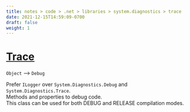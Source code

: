 ```yaml
---
title: notes > code > .net > libraries > system.diagnostics > trace
date: 2021-12-15T14:59:09-0700
draft: false
weight: 1
---
```

# [Trace](https://docs.microsoft.com/en-us/dotnet/api/system.diagnostics.trace?view=net-6.0)
`Object` –> `Debug`  

Prefer `ILogger` over `System.Diagnostics.Debug` and `System.Diagnostics.Trace`.  
Methods and properties to debug code.  
This class can be used for both DEBUG and RELEASE compilation modes.  
